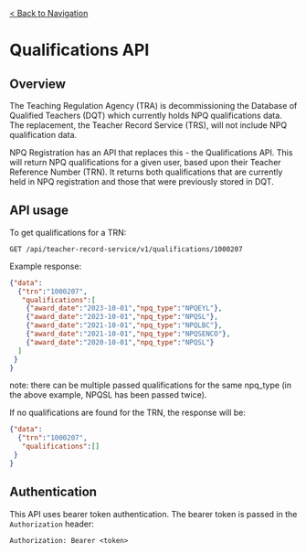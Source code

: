 [< Back to Navigation](../README.md)

# Qualifications API

## Overview

The Teaching Regulation Agency (TRA) is decommissioning the Database of Qualified Teachers (DQT) which currently holds NPQ qualifications data.
The replacement, the Teacher Record Service (TRS), will not include NPQ qualification data.

NPQ Registration has an API that replaces this - the Qualifications API.
This will return NPQ qualifications for a given user, based upon their Teacher Reference Number (TRN).
It returns both qualifications that are currently held in NPQ registration and those that were previously stored in DQT.

## API usage

To get qualifications for a TRN:

`GET /api/teacher-record-service/v1/qualifications/1000207`

Example response:

``` json
{"data":
  {"trn":"1000207",
   "qualifications":[
    {"award_date":"2023-10-01","npq_type":"NPQEYL"},
    {"award_date":"2023-10-01","npq_type":"NPQSL"},
    {"award_date":"2021-10-01","npq_type":"NPQLBC"},
    {"award_date":"2021-10-01","npq_type":"NPQSENCO"},
    {"award_date":"2020-10-01","npq_type":"NPQSL"}
  ]
 }
}
```
note: there can be multiple passed qualifications for the same npq_type (in the above example, NPQSL has been passed twice).

If no qualifications are found for the TRN, the response will be:

``` json
{"data":
  {"trn":"1000207",
   "qualifications":[]
 }
}
```

## Authentication

This API uses bearer token authentication. The bearer token is passed in the `Authorization` header:
```
Authorization: Bearer <token>
```
